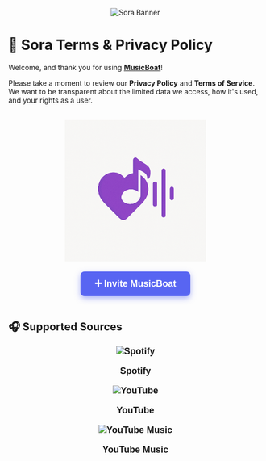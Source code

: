 <p align="center">
  <img src="https://capsule-render.vercel.app/api?type=waving&color=gradient&height=200&section=header&text=MusicBoat&fontSize=80&fontAlignY=35&animation=twinkling&fontColor=gradient" alt="Sora Banner" />
</p>

# 📜 Sora Terms & Privacy Policy

Welcome, and thank you for using **[MusicBoat](https://discord.com/oauth2/authorize?client_id=1376612318619766814&permissions=3533840&integration_type=0&scope=applications.commands+bot)**!

Please take a moment to review our **Privacy Policy** and **Terms of Service**. We want to be transparent about the limited data we access, how it's used, and your rights as a user.

<br/>

<div align="center">
  <img src="/images/musicboat.png" alt="MusicBoat" width="280" />
</div>

<br/>

<div align="center">
  <a href="https://discord.com/oauth2/authorize?client_id=1376612318619766814&permissions=3533840&integration_type=0&scope=applications.commands+bot" target="_blank" 
     style="
       background-color: #5865F2;
       color: white;
       padding: 14px 28px;
       font-weight: 700;
       font-size: 18px;
       text-decoration: none;
       border-radius: 8px;
       font-family: Arial, sans-serif;
       display: inline-block;
       box-shadow: 0 4px 12px rgba(88, 101, 242, 0.5);
       cursor: pointer;
     "
  >
    ➕ Invite MusicBoat
  </a>
</div>

<br/>

## 🎧 Supported Sources

<div align="center" style="font-size: 18px; font-weight: bold; font-family: Arial, sans-serif;">
  <div style="margin: 15px 0;">
    <img src="https://cdn-icons-png.flaticon.com/512/174/174872.png" alt="Spotify" width="40" />
    <p>Spotify</p>
  </div>
  <div style="margin: 15px 0;">
    <img src="https://cdn-icons-png.flaticon.com/512/1384/1384060.png" alt="YouTube" width="40" />
    <p>YouTube</p>
  </div>
  <div style="margin: 15px 0;">
    <img src="https://cdn-icons-png.flaticon.com/512/5968/5968985.png" alt="YouTube Music" width="40" />
    <p>YouTube Music</p>
  </div>
</div>
